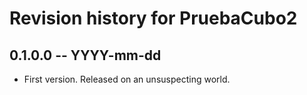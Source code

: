# Revision history for PruebaCubo2

## 0.1.0.0 -- YYYY-mm-dd

* First version. Released on an unsuspecting world.
